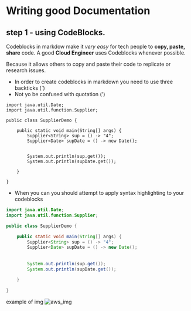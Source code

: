 # Writing good Documentation

## step 1 - using CodeBlocks.

Codeblocks in markdow make it *very easy* for tech people to **copy, paste, share** code.
A good __Cloud Engineer__ uses Codeblocks whenever possible.

Because it allows others to copy and paste their code to replicate or research issues.

- In order to create codeblocks in markdown you need to use three backticks (`)
- Not yo be confused with quotation (')
```
import java.util.Date;
import java.util.function.Supplier;

public class SupplierDemo {

	public static void main(String[] args) {
		Supplier<String> sup = () -> "4";
		Supplier<Date> supDate = () -> new Date();
		
		
		System.out.println(sup.get());
		System.out.println(supDate.get());

	}

}
```

- When you can you should attempt to apply syntax highlighting to your codeblocks
```java
import java.util.Date;
import java.util.function.Supplier;

public class SupplierDemo {

	public static void main(String[] args) {
		Supplier<String> sup = () -> "4";
		Supplier<Date> supDate = () -> new Date();
		
		
		System.out.println(sup.get());
		System.out.println(supDate.get());

	}

}
```
example of img
![aws_img](https://github.com/ElDelak/github-docs-example/assets/5153700/ae39035b-1450-4553-94ba-0b7319ea8a61)

